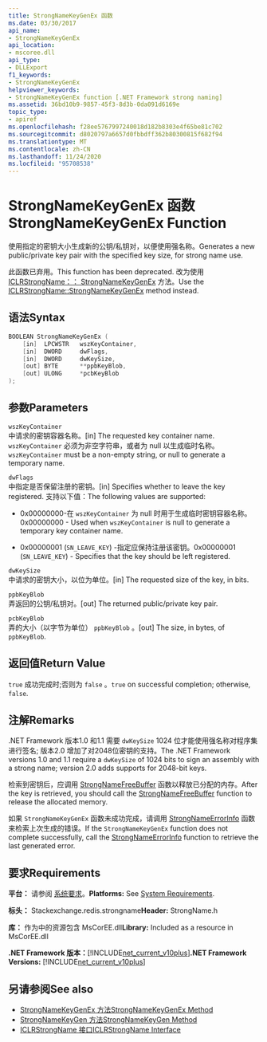 ```yaml
---
title: StrongNameKeyGenEx 函数
ms.date: 03/30/2017
api_name:
- StrongNameKeyGenEx
api_location:
- mscoree.dll
api_type:
- DLLExport
f1_keywords:
- StrongNameKeyGenEx
helpviewer_keywords:
- StrongNameKeyGenEx function [.NET Framework strong naming]
ms.assetid: 36bd10b9-9857-45f3-8d3b-0da091d6169e
topic_type:
- apiref
ms.openlocfilehash: f28ee5767997240018d182b8303e4f65be81c702
ms.sourcegitcommit: d8020797a6657d0fbbdff362b80300815f682f94
ms.translationtype: MT
ms.contentlocale: zh-CN
ms.lasthandoff: 11/24/2020
ms.locfileid: "95708538"
---
```

# <a name="strongnamekeygenex-function"></a><span data-ttu-id="6ba42-102">StrongNameKeyGenEx 函数</span><span class="sxs-lookup"><span data-stu-id="6ba42-102">StrongNameKeyGenEx Function</span></span>

<span data-ttu-id="6ba42-103">使用指定的密钥大小生成新的公钥/私钥对，以便使用强名称。</span><span class="sxs-lookup"><span data-stu-id="6ba42-103">Generates a new public/private key pair with the specified key size, for strong name use.</span></span>  
  
 <span data-ttu-id="6ba42-104">此函数已弃用。</span><span class="sxs-lookup"><span data-stu-id="6ba42-104">This function has been deprecated.</span></span> <span data-ttu-id="6ba42-105">改为使用 [ICLRStrongName：： StrongNameKeyGenEx](../hosting/iclrstrongname-strongnamekeygenex-method.md) 方法。</span><span class="sxs-lookup"><span data-stu-id="6ba42-105">Use the [ICLRStrongName::StrongNameKeyGenEx](../hosting/iclrstrongname-strongnamekeygenex-method.md) method instead.</span></span>  
  
## <a name="syntax"></a><span data-ttu-id="6ba42-106">语法</span><span class="sxs-lookup"><span data-stu-id="6ba42-106">Syntax</span></span>  
  
```cpp  
BOOLEAN StrongNameKeyGenEx (  
    [in]  LPCWSTR   wszKeyContainer,  
    [in]  DWORD     dwFlags,  
    [in]  DWORD     dwKeySize,  
    [out] BYTE      **ppbKeyBlob,  
    [out] ULONG     *pcbKeyBlob  
);  
```  
  
## <a name="parameters"></a><span data-ttu-id="6ba42-107">参数</span><span class="sxs-lookup"><span data-stu-id="6ba42-107">Parameters</span></span>  

 `wszKeyContainer`  
 <span data-ttu-id="6ba42-108">中请求的密钥容器名称。</span><span class="sxs-lookup"><span data-stu-id="6ba42-108">[in] The requested key container name.</span></span> <span data-ttu-id="6ba42-109">`wszKeyContainer` 必须为非空字符串，或者为 null 以生成临时名称。</span><span class="sxs-lookup"><span data-stu-id="6ba42-109">`wszKeyContainer` must be a non-empty string, or null to generate a temporary name.</span></span>  
  
 `dwFlags`  
 <span data-ttu-id="6ba42-110">中指定是否保留注册的密钥。</span><span class="sxs-lookup"><span data-stu-id="6ba42-110">[in] Specifies whether to leave the key registered.</span></span> <span data-ttu-id="6ba42-111">支持以下值：</span><span class="sxs-lookup"><span data-stu-id="6ba42-111">The following values are supported:</span></span>  
  
- <span data-ttu-id="6ba42-112">0x00000000-在 `wszKeyContainer` 为 null 时用于生成临时密钥容器名称。</span><span class="sxs-lookup"><span data-stu-id="6ba42-112">0x00000000 - Used when `wszKeyContainer` is null to generate a temporary key container name.</span></span>  
  
- <span data-ttu-id="6ba42-113">0x00000001 (`SN_LEAVE_KEY`) -指定应保持注册该密钥。</span><span class="sxs-lookup"><span data-stu-id="6ba42-113">0x00000001 (`SN_LEAVE_KEY`) - Specifies that the key should be left registered.</span></span>  
  
 `dwKeySize`  
 <span data-ttu-id="6ba42-114">中请求的密钥大小，以位为单位。</span><span class="sxs-lookup"><span data-stu-id="6ba42-114">[in] The requested size of the key, in bits.</span></span>  
  
 `ppbKeyBlob`  
 <span data-ttu-id="6ba42-115">弄返回的公钥/私钥对。</span><span class="sxs-lookup"><span data-stu-id="6ba42-115">[out] The returned public/private key pair.</span></span>  
  
 `pcbKeyBlob`  
 <span data-ttu-id="6ba42-116">弄的大小（以字节为单位） `ppbKeyBlob` 。</span><span class="sxs-lookup"><span data-stu-id="6ba42-116">[out] The size, in bytes, of `ppbKeyBlob`.</span></span>  
  
## <a name="return-value"></a><span data-ttu-id="6ba42-117">返回值</span><span class="sxs-lookup"><span data-stu-id="6ba42-117">Return Value</span></span>  

 <span data-ttu-id="6ba42-118">`true` 成功完成时;否则为 `false` 。</span><span class="sxs-lookup"><span data-stu-id="6ba42-118">`true` on successful completion; otherwise, `false`.</span></span>  
  
## <a name="remarks"></a><span data-ttu-id="6ba42-119">注解</span><span class="sxs-lookup"><span data-stu-id="6ba42-119">Remarks</span></span>  

 <span data-ttu-id="6ba42-120">.NET Framework 版本1.0 和1.1 需要 `dwKeySize` 1024 位才能使用强名称对程序集进行签名; 版本2.0 增加了对2048位密钥的支持。</span><span class="sxs-lookup"><span data-stu-id="6ba42-120">The .NET Framework versions 1.0 and 1.1 require a `dwKeySize` of 1024 bits to sign an assembly with a strong name; version 2.0 adds supports for 2048-bit keys.</span></span>  
  
 <span data-ttu-id="6ba42-121">检索到密钥后，应调用 [StrongNameFreeBuffer](strongnamefreebuffer-function.md) 函数以释放已分配的内存。</span><span class="sxs-lookup"><span data-stu-id="6ba42-121">After the key is retrieved, you should call the [StrongNameFreeBuffer](strongnamefreebuffer-function.md) function to release the allocated memory.</span></span>  
  
 <span data-ttu-id="6ba42-122">如果 `StrongNameKeyGenEx` 函数未成功完成，请调用 [StrongNameErrorInfo](strongnameerrorinfo-function.md) 函数来检索上次生成的错误。</span><span class="sxs-lookup"><span data-stu-id="6ba42-122">If the `StrongNameKeyGenEx` function does not complete successfully, call the [StrongNameErrorInfo](strongnameerrorinfo-function.md) function to retrieve the last generated error.</span></span>  
  
## <a name="requirements"></a><span data-ttu-id="6ba42-123">要求</span><span class="sxs-lookup"><span data-stu-id="6ba42-123">Requirements</span></span>  

 <span data-ttu-id="6ba42-124">**平台：** 请参阅 [系统要求](../../get-started/system-requirements.md)。</span><span class="sxs-lookup"><span data-stu-id="6ba42-124">**Platforms:** See [System Requirements](../../get-started/system-requirements.md).</span></span>  
  
 <span data-ttu-id="6ba42-125">**标头：** Stackexchange.redis.strongname</span><span class="sxs-lookup"><span data-stu-id="6ba42-125">**Header:** StrongName.h</span></span>  
  
 <span data-ttu-id="6ba42-126">**库：** 作为中的资源包含 MsCorEE.dll</span><span class="sxs-lookup"><span data-stu-id="6ba42-126">**Library:** Included as a resource in MsCorEE.dll</span></span>  
  
 <span data-ttu-id="6ba42-127">**.NET Framework 版本：**[!INCLUDE[net_current_v10plus](../../../../includes/net-current-v10plus-md.md)]</span><span class="sxs-lookup"><span data-stu-id="6ba42-127">**.NET Framework Versions:** [!INCLUDE[net_current_v10plus](../../../../includes/net-current-v10plus-md.md)]</span></span>  
  
## <a name="see-also"></a><span data-ttu-id="6ba42-128">另请参阅</span><span class="sxs-lookup"><span data-stu-id="6ba42-128">See also</span></span>

- [<span data-ttu-id="6ba42-129">StrongNameKeyGenEx 方法</span><span class="sxs-lookup"><span data-stu-id="6ba42-129">StrongNameKeyGenEx Method</span></span>](../hosting/iclrstrongname-strongnamekeygenex-method.md)
- [<span data-ttu-id="6ba42-130">StrongNameKeyGen 方法</span><span class="sxs-lookup"><span data-stu-id="6ba42-130">StrongNameKeyGen Method</span></span>](../hosting/iclrstrongname-strongnamekeygen-method.md)
- [<span data-ttu-id="6ba42-131">ICLRStrongName 接口</span><span class="sxs-lookup"><span data-stu-id="6ba42-131">ICLRStrongName Interface</span></span>](../hosting/iclrstrongname-interface.md)
